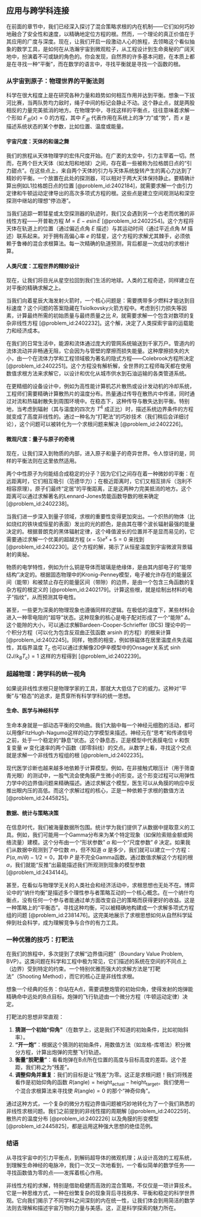 ## 应用与跨学科连接

在前面的章节中，我们已经深入探讨了混合策略求根的内在机制——它们如何巧妙地融合了安全性和速度，以精确地定位方程的根。然而，一个理论的真正价值在于其应用的广度与深度。现在，让我们开启一段激动人心的旅程，去领略这个看似抽象的数学工具，是如何在从浩瀚宇宙到微观粒子，从工程设计到生命奥秘的广阔天地中，扮演着不可或缺的角色的。你会发现，自然界的许多基本问题，在本质上都是在寻找一种“平衡”，而在数学的语言中，寻找平衡就是寻找一个函数的根。

### 从宇宙到原子：物理世界的平衡法则

科学在很大程度上是在研究各种力量和趋势如何相互作用并达到平衡。想象一下拔河比赛，当两队势均力敌时，绳子中间的标记会静止不动。这个静止点，就是两股相反的力量完美抵消的地方。在物理学中，寻找这样的平衡点，往往意味着求解一个形如 $F_{总}(x)=0$ 的方程，其中 $F_{总}$ 代表作用在系统上的净“力”或“势”，而 $x$ 是描述系统状态的某个参数，比如位置、温度或能量。

#### 宇宙尺度：天体的和谐之舞

我们的旅程从天体物理学的宏伟尺度开始。在广袤的太空中，引力主宰着一切。然而，在两个巨大天体（如太阳和地球）之间，存在着一些被称为拉格朗日点的“引力甜点”。在这些点上，来自两个天体的引力与天体系统旋转产生的离心力达到了精妙的平衡。一个放置在此处的探测器，可以相对于两大天体保持静止。要精确计算出例如L1拉格朗日点的位置 [@problem_id:2402184]，就需要求解一个由引力定律和牛顿运动定律导出的高次多项式方程的根。这些点是建立空间观测站和深空探测中继站的理想“停泊港”。

当我们追踪一颗彗星或太空探测器的轨迹时，我们又会遇到另一个古老而优雅的非线性方程——开普勒方程 $M = E - e \sin E$ [@problem_id:2402254]。这个方程将天体在轨道上的位置（通过偏近点角 $E$ 描述）与其运动时间（通过平近点角 $M$ 描述）联系起来。对于拥有高偏心率 $e$ 的彗星，这个方程的求解尤其棘手，必须依赖于鲁棒的混合求根算法。每一次精确的轨道预测，背后都是一次成功的求根计算。

#### 人类尺度：工程世界的精妙设计

现在，让我们将目光从星空拉回到我们生活的地球。人类的工程奇迹，同样建立在对平衡的精确求解之上。

当我们向着星辰大海发射火箭时，一个核心问题是：需要携带多少燃料才能达到目标速度？这个问题的答案隐藏在Tsiolkovsky火箭方程中。考虑到引力损失等因素，计算最终所需的初始质量与最终质量之比 $R$，就需要求解一个包含对数项的复杂非线性方程 [@problem_id:2402232]。这个解，决定了人类探索宇宙的运载能力和经济成本。

在我们的日常生活中，能源和流体通过庞大的管网系统输送到千家万户。管道内的流体流动并非畅通无阻，它会因为与管壁的摩擦而损失能量。这种摩擦损失的大小，由一个在流体力学和工程领域极为著名的隐式方程——Colebrook方程所决定 [@problem_id:2402251]。这个方程没有解析解，全世界的工程师每天都在使用数值求根方法来求解它，以设计和优化从城市供水到石油运输的各类管道系统。

在更精细的设备设计中，例如为高性能计算机芯片散热或设计发动机的冷却系统，工程师们需要精确计算散热片的温度分布。热量通过传导在散热片中传递，同时通过对流和热辐射散失到周围环境中。在稳态下，这种传导与散失达到平衡。特别地，当考虑到辐射（其与温度的四次方 $T^4$ 成正比）时，描述系统边界条件的方程就变成了高度非线性的。通过一种名为“打靶法”的巧妙技术（我们稍后会详细讨论），这个问题可以被转化为一个求根问题来解决 [@problem_id:2402226]。

#### 微观尺度：量子与原子的奇境

现在，让我们深入到物质的内部，进入原子和量子的奇异世界。令人惊讶的是，同样的平衡法则在这里依然适用。

两个中性原子为何能结合成稳定的分子？因为它们之间存在着一种微妙的平衡：在远距离时，它们相互吸引（范德华力）；在极近距离时，它们又相互排斥（泡利不相容原理）。原子们最终“定居”的平衡距离，正是这两种力完美抵消的地方。这个距离可以通过求解著名的Lennard-Jones势能函数导数的根来确定 [@problem_id:2402238]。

当我们进一步深入到量子领域，求根的重要性变得更加突出。一个炽热的物体（比如烧红的铁块或恒星的表面）发出的光的颜色，是由其在哪个波长辐射最强的能量决定的。根据普朗克的黑体辐射定律，这个峰值波长的位置并不是显而易见的，它需要通过求解一个优美的超越方程 $(x-5)e^x + 5 = 0$ 来找到 [@problem_id:2402230]。这个方程的解，揭示了从恒星温度到宇宙微波背景辐射的奥秘。

物质的电学特性，例如为什么铜是导体而玻璃是绝缘体，是由其内部电子的“能带结构”决定的。根据固态物理中的Kronig-Penney模型，电子被允许存在的能量区间（能带）和被禁止存在的能量区间（带隙）的边界，是由一个包含三角函数的复杂方程的根定义的 [@problem_id:2402179]。计算这些根，就是绘制出材料的电子“指纹”，从而预测其导电性。

甚至，一些更为深奥的物理现象也遵循同样的逻辑。在极低的温度下，某些材料会进入一种零电阻的“超导”状态。这种现象的核心是电子配对形成了一个“能隙” $\Delta$。这个能隙的大小，可以通过求解Bardeen-Cooper-Schrieffer (BCS) 理论中的一个积分方程（可以化为包含反双曲正弦函数 $\mathrm{arsinh}$ 的方程）的根来计算 [@problem_id:2402245]。同样，物质的相变，例如铁磁体在居里温度点失去磁性，其临界温度 $T_c$ 也可以通过求解像2D伊辛模型中的Onsager关系式 $\sinh(2J/k_B T_c) = 1$ 这样的方程得到 [@problem_id:2402239]。

### 超越物理：跨学科的统一视角

如果说非线性求根只是物理学家的工具，那就大大低估了它的威力。这种对“平衡”与“稳态”的追求，是贯穿所有科学学科的统一思想。

#### 生命、医学与神经科学

生命本身就是一部动态平衡的交响曲。我们大脑中每一个神经元细胞的活动，都可以用像FitzHugh-Nagumo这样的动力学模型来描述。神经元在“思考”和传递信号之前，处于一个稳定的“静息”状态。这个静息态，正是模型中代表膜电位 $v$ 和恢复变量 $w$ 变化速率的两个函数（即零斜线）的交点。从数学上看，寻找这个交点就是求解一个非线性方程组的根 [@problem_id:2402235]。

现代医学诊断也越来越多地依赖于计算模型。例如，在非接触式眼压计（用于筛查青光眼）的测试中，一股气流会使角膜产生微小的形变。这个形变过程可以用弹性力学中的边界值问题来精确描述。通过求解这个模型，医生可以从角膜的响应中反推出眼内压的高低。而这个求解过程的核心，正是一种依赖于求根的数值方法 [@problem_id:2445825]。

#### 数据、统计与策略决策

在信息时代，我们被海量数据所包围。统计学为我们提供了从数据中提取意义的工具。例如，我们可能用一个Gamma分布来为某个特定现象（如保险索赔金额或网络流量）建模。这个分布由一个“形状参数” $\alpha$ 和一个“尺度参数” $\theta$ 决定。如果我们从数据中观测到了中位数 $m$，但不知道 $\alpha$ 是多少，我们就可以建立一个方程：$P(\alpha, m/\theta) - 1/2 = 0$，其中 $P$ 是不完全Gamma函数。通过数值求解这个方程的根 $\alpha$，我们就能“反推”出最能描述我们所观测到现象的模型参数 [@problem_id:2434144]。

甚至，在看似与物理学无关的人类社会和经济活动中，求根思想也无处不在。博弈论中的“纳什均衡”是描述多个理性参与者策略互动的一个核心概念。在一个纳什均衡点，没有任何一个参与者能通过单方面改变自己的策略而获得更好的收益。这是一种策略上的“平衡态”。寻找这种均衡，可以被精确地构建成一个求解多项式方程组的问题 [@problem_id:2381476]。这完美地展示了求根思想如何从自然科学延伸到社会科学，成为理解竞争与合作的有力工具。

### 一种优雅的技巧：打靶法

在我们的旅程中，多次提到了求解“边界值问题”（Boundary Value Problem, BVP）。这类问题在科学和工程中极为常见，它们描述的系统在空间的不同点上（边界）受到特定的约束。一个特别优雅而强大的求解方法是“打靶法”（Shooting Method），而它的核心正是非线性求根。

想象一个经典的任务：你站在A点，需要调整炮管的初始仰角，使得发射的炮弹能精确命中远处的B点目标。炮弹的飞行轨迹由一个微分方程（牛顿运动定律）决定。

打靶法的思想非常直观：
1.  **猜测一个初始“仰角”**（在数学上，这是我们不知道的初始条件，比如初始斜率）。
2.  **“开一炮”**：根据这个猜测的初始条件，用数值方法（如龙格-库塔法）积分微分方程，计算出炮弹的完整飞行轨迹。
3.  **衡量“脱靶量”**：看看炮弹在B点所在位置的高度与目标高度的差距。这个差距，我们称之为“残差”。
4.  **调整仰角并重复**：我们的目标是让“残差”为零。这正是求根问题！我们将残差看作是初始仰角的函数 $R(\text{angle}) = \text{height}_{\text{actual}} - \text{height}_{\text{target}}$。我们使用一个混合求根算法来寻找使 $R(\text{angle})=0$ 的那个“神奇仰角”。

通过这种方式，一个复杂的微分方程边界值问题被巧妙地转化为了一个我们熟悉的非线性求根问题。我们之前提到的非线性摆的周期解 [@problem_id:2402259]、散热片的温度分布 [@problem_id:2402226] 以及角膜的形变模型 [@problem_id:2445825]，都是运用这种强大思想的绝佳范例。

### 结语

从寻找宇宙中的引力平衡点，到解码超导体的微观机理；从设计高效的工程系统，到理解生命神经的电脉冲，我们一次又一次地看到，一个看似简单的数学任务——寻找函数值为零的点——发挥着核心作用。

非线性方程的求解，特别是借助稳健而高效的混合策略，不仅仅是一项计算技术。它是一种思维方式，一种在纷繁复杂的现象背后寻找秩序、平衡和稳定的科学世界观。它向我们揭示了不同学科之间深刻的内在统一性，让我们体会到用简洁的数学法则去理解和描述宇宙万物的力量与美感。这，正是科学探索的魅力所在。